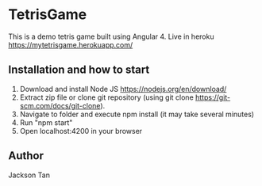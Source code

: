 # TetrisGame
This is a demo tetris game built using Angular 4.
Live in heroku https://mytetrisgame.herokuapp.com/

## Installation and how to start
1. Download and install Node JS https://nodejs.org/en/download/
2. Extract zip file or clone git repository (using git clone https://git-scm.com/docs/git-clone).
3. Navigate to folder and execute npm install (it may take several minutes)
4. Run "npm start"
5. Open localhost:4200 in your browser

## Author
Jackson Tan

